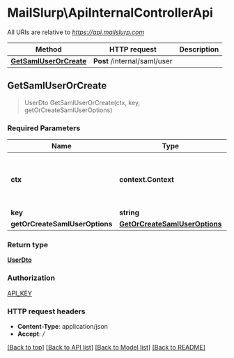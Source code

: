 # MailSlurp\ApiInternalControllerApi

All URIs are relative to *https://api.mailslurp.com*

Method | HTTP request | Description
------------- | ------------- | -------------
[**GetSamlUserOrCreate**](ApiInternalControllerApi#GetSamlUserOrCreate) | **Post** /internal/saml/user | 



## GetSamlUserOrCreate

> UserDto GetSamlUserOrCreate(ctx, key, getOrCreateSamlUserOptions)



### Required Parameters


Name | Type | Description  | Notes
------------- | ------------- | ------------- | -------------
**ctx** | **context.Context** | context for authentication, logging, cancellation, deadlines, tracing, etc.
**key** | **string**|  | 
**getOrCreateSamlUserOptions** | [**GetOrCreateSamlUserOptions**](GetOrCreateSamlUserOptions)|  | 

### Return type

[**UserDto**](UserDto)

### Authorization

[API_KEY](../README#API_KEY)

### HTTP request headers

- **Content-Type**: application/json
- **Accept**: */*

[[Back to top]](#) [[Back to API list]](../README#documentation-for-api-endpoints)
[[Back to Model list]](../README#documentation-for-models)
[[Back to README]](../README)

